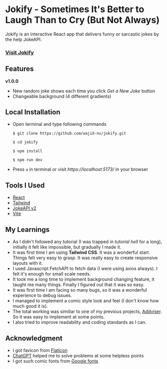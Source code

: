 # Jokify - Sometimes It's Better to Laugh Than to Cry (But Not Always)

Jokify is an interactive React app that delivers funny or sarcastic jokes by the help JokeAPI.

### [Visit Jokify](https://jokify.wajid.me)

## Features

**v1.0.0**

- New random joke shows each time you click _Get a New Joke_ button
- Changeable background (4 different gradients)

## Local Installation

- Open terminal and type following commands

  ```
  $ git clone https://github.com/wajid-nv/jokify.git

  $ cd jokify

  $ npm install

  $ npm run dev
  ```

- Press `o` in terminal or visit _https://localhost:5173/_ in your browser

## Tools I Used

- [React](https://react.dev)
- [Tailwind](https://tailwindcss.com/)
- [JokeAPI v2](https://v2.jokeapi.dev/)
- [Vite](https://vitejs.dev/)

## My Learnings

- As I didn't followed any tutorial (I was trapped in _tutorial hell_ for a long), initially it felt like impossible, but gradually I made it.
- It was first time I am using **Tailwind CSS**. It was a wonderful start. Things felt very easy to grasp. It was really easy to create responsive layouts with it.
- I used Javascript FetchAPI to fetch data (I were using axios always). I felt it's enough for small scale needs.
- It took me a long time to implement background changing feature, it taught me many things. Finally I figured out that it was so easy.
- It was first time I am facing so many bugs, so it was a wonderful experience to debug issues.
- I managed to implement a comic style look and feel (I don't know how much good it is).
- The total working was similiar to one of my previous projects, [Addviser](https://github.com/wajid-nv/addviser). So it was easy to implement at some points.
- I also tried to improve readability and coding standards as I can.

## Acknowledgment

- I got favicon from [Flaticon](https://www.flaticon.com/)
- [ChatGPT](https://chat.openai.com) helped me to solve problems at some helpless points
- I got such comic fonts from [Google fonts](https://fonts.google.com/)
